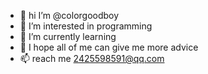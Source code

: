 - 👋 hi I’m  @colorgoodboy
- 👀 I’m interested in programming
- 🌱 I’m currently learning 
- 💞️ I hope all of me can give me more advice
- 📫 reach me 2425598591@qq.com

<!---
colorgoodboy/colorgoodboy is a ✨ special ✨ repository because its `README.md` (this file) appears on your GitHub profile.
You can click the Preview link to take a look at your changes.
--->

